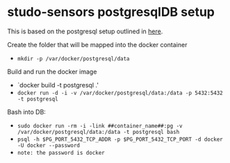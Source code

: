 studo-sensors postgresqlDB setup
=============================

This is based on the postgresql setup outlined in [here].

Create the folder that will be mapped into the docker container

* `mkdir -p /var/docker/postgresql/data`

Build and run the docker image
* `docker build -t postgresql .'
* `docker run -d -i -v /var/docker/postgresql/data:/data -p 5432:5432 -t postgresql`

Bash into DB:
* `sudo docker run -rm -i -link ##container_name##:pg -v /var/docker/postgresql/data:/data -t postgresql bash`
* `psql -h $PG_PORT_5432_TCP_ADDR -p $PG_PORT_5432_TCP_PORT -d docker -U docker --password`
* `note: the password is docker`

[here]: http://docs.docker.io/en/latest/examples/postgresql_service/